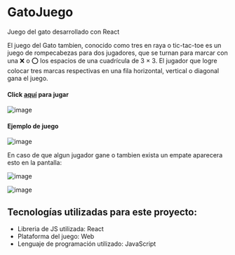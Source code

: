 # GatoJuego
Juego del gato desarrollado con React

El juego del Gato tambien, conocido como tres en raya o tic-tac-toe es un juego de rompecabezas para dos jugadores, que se turnan para marcar con una ❌ o ⭕ los espacios de una cuadrícula de 3 × 3. El jugador que logre colocar tres marcas respectivas en una fila horizontal, vertical o diagonal gana el juego. 

<h4>Click <a href="https://yoel-gasca.github.io/GatoJuego/">aquí</a> para jugar</h4>

![image](https://github.com/Yoel-Gasca/GatoJuego/assets/83617933/49937df2-8d0f-4ea5-a4a0-1930dec703a8)

<h4>Ejemplo de juego</h4>

![image](https://github.com/Yoel-Gasca/GatoJuego/assets/83617933/b71c6217-dab1-4a0b-8e52-f276e1b1e7ea)

En caso de que algun jugador gane o tambien exista un empate aparecera esto en la pantalla:

![image](https://github.com/Yoel-Gasca/GatoJuego/assets/83617933/9d767cc7-94e8-4f5c-9b60-0a3318c77abe)

![image](https://github.com/Yoel-Gasca/GatoJuego/assets/83617933/ec097584-1905-4c15-84a2-5451ee108ad9)

## Tecnologías utilizadas para este proyecto:<br/>
- Libreria de JS utilizada: React<br>
- Plataforma del juego: Web <br/>
- Lenguaje de programación utilizado: JavaScript <br/> <br/>

